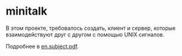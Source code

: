 # minitalk

В этом проекте, требовалось создать, клиент и сервер, которые взаимодействуют друг с другом с помощью UNIX сигналов.

Подробнее в [en.subject.pdf](https://github.com/Vologdin11/minitalk/blob/main/en.subject.pdf).
